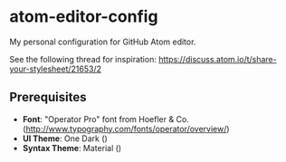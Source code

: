 # atom-editor-config
My personal configuration for GitHub Atom editor.

See the following thread for inspiration:
https://discuss.atom.io/t/share-your-stylesheet/21653/2

## Prerequisites

* **Font**: "Operator Pro" font from Hoefler & Co. (http://www.typography.com/fonts/operator/overview/)
* **UI Theme**: One Dark ()
* **Syntax Theme**: Material ()
